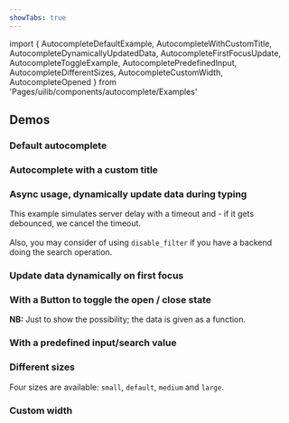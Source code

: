 ```yaml
---
showTabs: true
---
```


import {
AutocompleteDefaultExample,
AutocompleteWithCustomTitle,
AutocompleteDynamicallyUpdatedData,
AutocompleteFirstFocusUpdate,
AutocompleteToggleExample,
AutocompletePredefinedInput,
AutocompleteDifferentSizes,
AutocompleteCustomWidth,
AutocompleteOpened
} from 'Pages/uilib/components/autocomplete/Examples'

## Demos

### Default autocomplete

<AutocompleteDefaultExample />

### Autocomplete with a custom title

<AutocompleteWithCustomTitle />

### Async usage, dynamically update data during typing

This example simulates server delay with a timeout and - if it gets debounced, we cancel the timeout.<br /><br />Also, you may consider of using `disable_filter` if you have a backend doing the search operation.

<AutocompleteDynamicallyUpdatedData />

### Update data dynamically on first focus

<AutocompleteFirstFocusUpdate />

### With a Button to toggle the open / close state

**NB:** Just to show the possibility; the data is given as a function.

<AutocompleteToggleExample />

### With a predefined input/search value

<AutocompletePredefinedInput />

### Different sizes

Four sizes are available: `small`, `default`, `medium` and `large`.

<AutocompleteDifferentSizes />

### Custom width

<AutocompleteCustomWidth />

<AutocompleteOpened />
